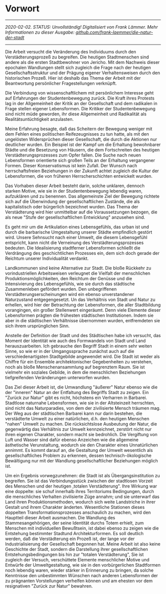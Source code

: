 # Vorwort

- - -

_2020-02-02. STATUS: Unvollständig! Digitalisiert von Frank Lämmer. Mehr Informationen zu dieser Ausgabe: [github.com/frank-laemmer/die-natur-der-stadt](https://github.com/frank-laemmer/die-natur-der-stadt)_

- - -

Die Arbeit versucht die Veränderung des Individuums durch den Verstädterungsprozeß zu begreifen. Die heutigen Stadtmenschen sind andere als die ersten Stadtbewohner von Jericho. Mit dem Nachweis dieser epochalen Wandlungen stellt sich zugleich die Frage nach der heutigen Gesellschaftsstruktur und der Prägung eigener Verhaltensweisen durch den historischen Prozeß. Hier ist deshalb das Thema der Arbeit mit der Beantwortung persönlicher Fragestellungen verknüpft.

Die Verbindung von wissenschaftlichem mit persönlichem Interesse geht auf Erfahrungen der Studentenbewegung zurück. Die Kraft ihres Protests lag in der Allgemeinheit der Kritik an der Gesellschaft und dem radikalen in Frage stellen eigener Lebensformen. Die Kritiker der Studentenbewegung sind nicht müde geworden, ihr diese Allgemeinheit und Radikalität als Realitätsuntüchtigkeit anzulasten.

Meine Erfahrung besagte, daß das Scheitern der Bewegung weniger mit dem Fehlen eines politischen Reifezeugnisses zu tun hatte, als mit den ungelösten Widersprüchen dieser Gesellschaft, die durch die Aktionen nur deutlicher wurden. Ein Beispiel ist der Kampf um die Erhaltung bewohnbarer Städte und die Besetzung von Häusern, die dem Fortschreiten des heutigen Verstädterungsprozesses zum Opfer fallen. Die Suche nach neuen Lebensformen orientierte sich großen Teils an der Erhaltung vergangener Formen. Dieser Konservatismus ist kein Zufall. Der Wunsch nach herrschaftsfreien Beziehungen in der Zukunft achtet zugleich die Kultur der Lebensformen, die von früheren Herrscherschichten entwickelt wurden.

Das Vorhaben dieser Arbeit besteht darin, solche unklaren, dennoch starken Motive, wie sie in der Studentenbewegung lebendig waren, aufzuklären und zu benennen. Das allgemeinste Ziel der Bewegung richtete sich auf die Überwindung der gesellschaftlichen Zustände, die als kapitalistisch oder bürgerlich bezeichnet wurden. Das Thema der Verstädterung wird hier unmittelbar auf die Voraussetzungen bezogen, die als neue "Stufe der gesellschaftlichen Entwicklung" anzusehen sind.

Es geht mir um die Artikulation eines Lebensgefühls, das urban ist und durch die barbarische Umgestaltung unserer Städte empfindlich gestört wird. Unsere Sehnsucht nach einer Umwelt, die diesem Lebensgefühl entspricht, kann nicht die Verneinung des Verstädterungsprozesses bedeuten. Die Idealisierung stadtferner Lebensformen schließt die Verdrängung des geschichtlichen Prozesses ein, dem sich doch gerade der Reichtum unserer Individualität verdankt.

Landkommunen sind keine Alternative zur Stadt. Die bloße Rückkehr zu vorindustriellen Arbeitsweisen verleugnet die Vielfalt der menschlichen Produktionsmöglichkeiten, den Reichtum der Genüsse und die Intensivierung des Lebensgefühls, wie sie durch das städtische Zusammenleben gefördert wurden. Den unbegriffenen Verstädterungserscheinungen wird ein ebenso unverstandener Naturzustand entgegengesetzt. Un das Verhältnis von Stadt und Natur zu erhellen, wird hier der Betrachtung der Lebensformen, die aller Stadtbildung vorangingen, ein großer Stellenwert eingeräumt. Denn viele Elemente dieser Lebensformen prägten die frühesten städtischen Institutionen. Indem sie aber in die städtischen Verhältnisse übernommen wurden, entfremdeten sie sich ihrem ursprünglichen Sinn.

Anstelle der Definition der Stadt und des Städtischen habe ich versucht, das Moment der Identität wie auch des Formwandels von Stadt und Land herauszuarbeiten. Ich gebrauche den Begriff Stadt in einem sehr weiten Sinne, so wie er in der Umgangssprache zunächst auch auf die verschiedenartigsten Stadtgebilde angewendet wird. Die Stadt ist weder als Chiffre für ein Ensemble architektonischer Gegebenheiten zu verstehen, noch als bloße Menschenansammlung auf begrenztem Raum. Sie ist vielmehr ein soziales Gebilde, in dem die menschlichen Beziehungen tiefgreifenden Veränderungen unterworfen wurden.

Das Ziel dieser Arbeit ist, die Umwandlung "äußerer" Natur ebenso wie die der "inneren" Natur an der Entfaltung des Begriffs Stadt zu zeigen. Ein "Zurück zur Natur" gibt es nicht, höchstens ein Verharren in Barbarei. Stadtlose naturnahe Lebensformen, wie sie in der Altsteinzeit herrschten, sind nicht das Naturparadies, von dem der zivilisierte Mensch träumen mag. Der Weg aus der städtischen Barbarei kann nur darin bestehen, die verstädterte Umwelt zu einer natürlichen, d.h. den heutigen Menschen "nahen" Umwelt zu machen. Die rücksichtslose Ausbeutung der Natur, die gegenwärtig das Verhältnis zur Umwelt kennzeichnet, zerstört nicht nur ihren eigenen Charakter, sondern macht sie bedrohlich. Die Vergiftung von Luft und Wasser sind dafür ebenso Anzeichen wie die allgemeine ästhetische Verunstaltung, wodurch sie den Charakter eines Unnatürlichen annimmt. Es kommt darauf an, die Gestaltung der Umwelt wesentlich als gesellschaftliches Problem zu erkennen, dessen technisch-ökologische Bewältigung nur mit der Wandlung gesellschaftlicher Beziehungen möglich ist.

Um ein Ergebnis vorwegzunehmen: die Stadt ist als Übergangsinstitution zu begreifen. Sie ist das Verbindungsstück zwischen der stadtlosen Vorzeit des Menschen und der heutigen ,totalen Verstädterung". Ihre Wirkung war eine doppelte: sie schuf innerhalb ihres Territoriums Bedingungen, durch die menschliches Verhalten zivilisierte Züge annahm; und sie unterwarf das Land ihren Produktionsmethoden, wodurch sich weite Landstriche in ihrer Gestalt und ihrem Charakter änderten. Wesentliche Stationen dieses doppelten Transformationsprozesses anschaulich zu machen, wird den Hauptteil dieser Arbeit ausmachen. Die Wandlung des Stammesangehörigen, der seine Identität durchs Totem erhielt, zum Menschen mit individuellen Bewußtsein, ist dabei ebenso zu zeigen wie die Entstehung bestimmter Stadtund Architekturformen. Es soll deutlich werden, daß die Verstädterung ein Prozeß ist, der lange vor der Industrialisierung der Gesellschaft begonnen hat. Meine Arbeit ist also keine Geschichte der Stadt, sondern die Darstellung ihrer gesellschaftlichen Entstehungsbedingungen bis hin zur "totalen Verstädterung", Sie ist zugleich der Versuch, verschüttete Elemente menschlicher Motive und Entwürfe der Umweltgestaltung, wie sie in den vorbürgerlichen Stadtformen noch lebendig waren, wieder stärker in Erinnerung zu bringen, da solche Kenntnisse den unbestimmten Wünschen nach anderen Lebensformen der zu prägnanten Vorstellungen verhelfen können und am ehesten vor dem resignativen "Zurück zur Natur" bewahren.
